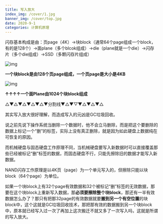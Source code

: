 ```yaml
---
title: 写入放大
index_img: /cover/1.jpg
banner_img: /cover/top.jpg
date: 2020-9-1
categories: 计算机原理
---
```


闪存基本构成是由：页page（4K）→块block（通常64个page组成一个block，有的是128个）→面plane（多个blcok组成）→die（plane就是一个die）→闪存片（多个die组成）→SSD（多颗闪存片组成）

![img](https://pic4.zhimg.com/80/38d2501ae92f54a2d02edae6341a6b2b_720w.jpg?source=1940ef5c)

**一个块block是由128个页page组成，一个页page是大小是4KB**

![img](https://pic2.zhimg.com/80/391984c01d25ffcee3ab622b84831b5e_720w.jpg?source=1940ef5c)

**↑↑↑↑一个面Plane由1024个块block组成**

△▼△▼△▼△▼△▼分割线▼△▼▽▼△▼△▼△

其实写入放大很好理解，而造成写入的元凶是GC垃圾回收。

说之前先说下操作系统当删除一个数据时，他不会立马删除，而是把这个要删除的数据上标记一个“删”的标签，实际上没有真正删除，就是因为如此硬盘上数据纯在可恢复的原因。

而机械硬盘与固态硬盘工作原理不同，当机械硬盘要写入新数据时可以直接覆盖那些已经被标记“删”标签的数据，而固态硬盘不行，只能先擦除旧的数据才能写入新数据。

NAND闪存工作原理是以4K页（page）为一个单元写入的，但擦除只能以块block（64个page）为单位。

如果一个块block上有32个page有效数据和32个被标记“删”标签的无效数据，那要在这个块block上重新写入数据，那**必须要擦除整个块block**，那还有一半有效数据怎么办了？那只有把那32page的有效数据就要**搬到另一个有空位置**的块block中，这个这就是GC垃圾回收技术，那把那有效的数据搬到另一个块block中，原本就已经写入过一次了再加上这次搬迁不就又多了一次写入吗，这就是所谓的写入放大。
